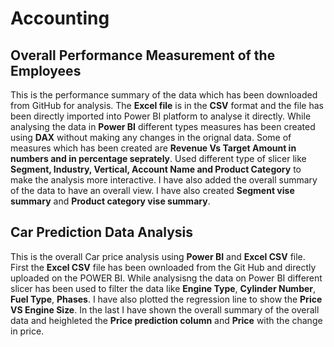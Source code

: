 # Accounting
## Overall Performance Measurement of the Employees 
This is the performance summary of the data which has been downloaded from GitHub for analysis.
The **Excel file** is in the **CSV** format and the file has been directly imported into Power BI platform to analyse it directly.
While analysing the data in **Power BI** different types measures has been created using **DAX** without making any changes in the orignal data.
Some of measures which has been created are **Revenue Vs Target Amount in numbers and in percentage seprately**.
Used different type of slicer like **Segment, Industry, Vertical, Account Name and Product Category** to make the analysis more interactive.
I have also added the overall summary of the data to have an overall view.
I have also created **Segment vise summary** and **Product category vise summary**.

## Car Prediction Data Analysis
This is the overall Car price analysis using **Power BI** and **Excel CSV** file.
First the **Excel CSV** file has been ownloaded from the Git Hub and directly uploaded on the POWER BI.
While analysisng the data on Power BI different slicer has been used to filter the data like **Engine Type**, **Cylinder Number**, **Fuel Type**, **Phases**.
I have also plotted the regression line to show the **Price VS Engine Size**.
In the last I have shown the overall summary of the overall data and heighleted the **Price prediction column** and **Price** with the change in price.
